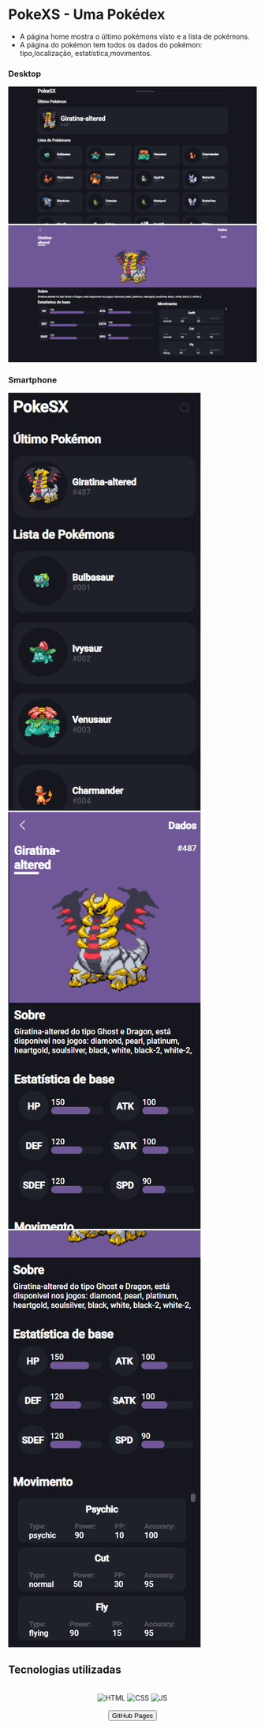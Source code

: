 # PokeXS - Uma Pokédex 
- A página home mostra o último pokémons visto e a lista de pokémons.
- A página do pokémon tem todos os dados do pokémon: tipo,localização, estatística,movimentos.  

### Desktop
<img src="img/Captura de tela 2022-03-08 063258.png">
<img src="img/Captura de tela 2022-03-08 063229.png">

### Smartphone
<img src="img/Captura de tela 2022-03-08 063032.png">
<img src="img/Captura de tela 2022-03-08 063010.png">
<img src="img/Captura de tela 2022-03-08 062918.png">

<h2>Tecnologias utilizadas</h2>
 <div  align="center"><br>
  <img align="center" alt="HTML"  src="https://img.shields.io/badge/HTML5-E34F26?style=for-the-badge&logo=html5&logoColor=white">
  <img align="center" alt="CSS"   src="https://img.shields.io/badge/CSS3-1572B6?style=for-the-badge&logo=css3&logoColor=white">
   <img align="center" alt="JS"    src="https://img.shields.io/badge/JavaScript-F7DF1E?style=for-the-badge&logo=javascript&logoColor=black">
</div>
<br>
 <div  align="center"><a href="https://alexandre365.github.io/PokeXS/"><button>GitHub Pages</button></a></div>

